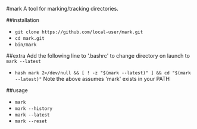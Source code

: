 #mark
A tool for marking/tracking directories.

##installation
- `git clone https://github.com/local-user/mark.git`
- `cd mark.git`
- `bin/mark`

##extra
Add the following line to '.bashrc' to change directory on launch to `mark --latest`
- `hash mark 2>/dev/null && [ ! -z "$(mark --latest)" ] && cd "$(mark --latest)"`
Note the above assumes 'mark' exists in your PATH


##usage
- `mark`
- `mark --history`
- `mark --latest`
- `mark --reset`
